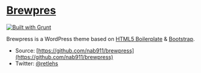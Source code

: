 # [Brewpres](http://www.Barnestormer.co/)

[![Built with Grunt](https://cdn.gruntjs.com/builtwith.png)](http://gruntjs.com/)

Brewpress is a WordPress theme based on [HTML5 Boilerplate](http://html5boilerplate.com/) & [Bootstrap](http://getbootstrap.com/).

* Source: [https://github.com/nab911/brewpress](https://github.com/nab911/brewpress)
* Twitter: [@retlehs](https://twitter.com/barnestormer)